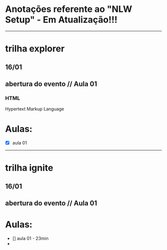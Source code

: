 # Anotações referente ao "NLW Setup" - **Em Atualização!!!**
---
# trilha explorer

## 16/01
 ## abertura do evento // Aula 01

 ### HTML
 Hypertext Markup Language

# Aulas:
- [x] aula 01


---
# trilha ignite
## 16/01
 ## abertura do evento // Aula 01

# Aulas:
- [] aula 01 - 23min
- 